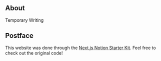 ## About
Temporary Writing


## Postface
This website was done through the [Next.js Notion Starter Kit](!https://github.com/transitive-bullshit/nextjs-notion-starter-kit). Feel free to check out the original code!


